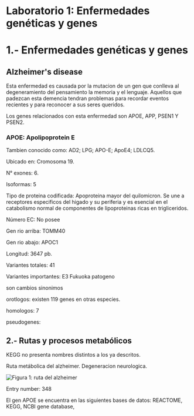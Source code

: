 # Laboratorio 1: Enfermedades genéticas y genes


# 1.- Enfermedades genéticas y genes

## Alzheimer's disease 

Esta enfermedad es causada por la mutacion de un gen que conlleva al degeneramiento del pensamiento la memoria y el lenguaje. 
Aquellos que padezcan esta demencia tendran problemas para recordar eventos recientes y para reconocer a sus seres queridos. 

Los genes relacionados con esta enfermedad son APOE, APP, PSEN1 Y PSEN2.



### APOE: Apolipoprotein E

Tambien conocido como: AD2; LPG; APO-E; ApoE4; LDLCQ5.

Ubicado en: Cromosoma 19.

N° exones: 6.

Isoformas: 5

Tipo de proteina codificada: Apoproteina mayor del quilomicron. Se une a receptores especificos del higado y su periferia y es esencial en el catabolismo normal de componentes de lipoproteinas ricas en trigliceridos.

Número EC: No posee

Gen rio arriba: TOMM40

Gen rio abajo: APOC1

Longitud: 3647 pb.

Variantes totales: 41

Variantes importantes: E3 Fukuoka patogeno

son cambios sinonimos

orotlogos: existen 119 genes en otras especies. 

homologos: 7 

pseudogenes:

## 2.- Rutas y procesos metabólicos 

KEGG no presenta nombres distintos a los ya descritos.

Ruta metábolica del alzheimer. Degeneracion neurologica. 

![Figura 1: ruta del alzheimer](http://www.kegg.jp/tmp/mark_pathway150221032784681/hsa05010.png)

Entry number: 348

El gen APOE se encuentra en las siguientes bases de datos: REACTOME, KEGG, NCBI gene database,  
